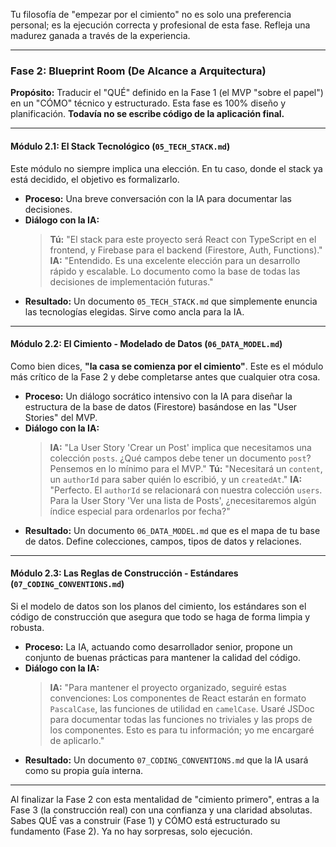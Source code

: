 Tu filosofía de "empezar por el cimiento" no es solo una preferencia personal; es la ejecución correcta y profesional de esta fase. Refleja una madurez ganada a través de la experiencia.

---

### Fase 2: Blueprint Room (De Alcance a Arquitectura)

**Propósito:** Traducir el "QUÉ" definido en la Fase 1 (el MVP "sobre el papel") en un "CÓMO" técnico y estructurado. Esta fase es 100% diseño y planificación. **Todavía no se escribe código de la aplicación final.**

---

#### Módulo 2.1: El Stack Tecnológico (`05_TECH_STACK.md`)

Este módulo no siempre implica una elección. En tu caso, donde el stack ya está decidido, el objetivo es formalizarlo.

* **Proceso:** Una breve conversación con la IA para documentar las decisiones.
* **Diálogo con la IA:**
    > **Tú:** "El stack para este proyecto será React con TypeScript en el frontend, y Firebase para el backend (Firestore, Auth, Functions)."
    > **IA:** "Entendido. Es una excelente elección para un desarrollo rápido y escalable. Lo documento como la base de todas las decisiones de implementación futuras."
* **Resultado:** Un documento `05_TECH_STACK.md` que simplemente enuncia las tecnologías elegidas. Sirve como ancla para la IA.

---

#### Módulo 2.2: El Cimiento - Modelado de Datos (`06_DATA_MODEL.md`)

Como bien dices, **"la casa se comienza por el cimiento"**. Este es el módulo más crítico de la Fase 2 y debe completarse antes que cualquier otra cosa.

* **Proceso:** Un diálogo socrático intensivo con la IA para diseñar la estructura de la base de datos (Firestore) basándose en las "User Stories" del MVP.
* **Diálogo con la IA:**
    > **IA:** "La User Story 'Crear un Post' implica que necesitamos una colección `posts`. ¿Qué campos debe tener un documento `post`? Pensemos en lo mínimo para el MVP."
    > **Tú:** "Necesitará un `content`, un `authorId` para saber quién lo escribió, y un `createdAt`."
    > **IA:** "Perfecto. El `authorId` se relacionará con nuestra colección `users`. Para la User Story 'Ver una lista de Posts', ¿necesitaremos algún índice especial para ordenarlos por fecha?"
* **Resultado:** Un documento `06_DATA_MODEL.md` que es el mapa de tu base de datos. Define colecciones, campos, tipos de datos y relaciones.

---

#### Módulo 2.3: Las Reglas de Construcción - Estándares (`07_CODING_CONVENTIONS.md`)

Si el modelo de datos son los planos del cimiento, los estándares son el código de construcción que asegura que todo se haga de forma limpia y robusta.

* **Proceso:** La IA, actuando como desarrollador senior, propone un conjunto de buenas prácticas para mantener la calidad del código.
* **Diálogo con la IA:**
    > **IA:** "Para mantener el proyecto organizado, seguiré estas convenciones: Los componentes de React estarán en formato `PascalCase`, las funciones de utilidad en `camelCase`. Usaré JSDoc para documentar todas las funciones no triviales y las props de los componentes. Esto es para tu información; yo me encargaré de aplicarlo."
* **Resultado:** Un documento `07_CODING_CONVENTIONS.md` que la IA usará como su propia guía interna.

---

Al finalizar la Fase 2 con esta mentalidad de "cimiento primero", entras a la Fase 3 (la construcción real) con una confianza y una claridad absolutas. Sabes QUÉ vas a construir (Fase 1) y CÓMO está estructurado su fundamento (Fase 2). Ya no hay sorpresas, solo ejecución.